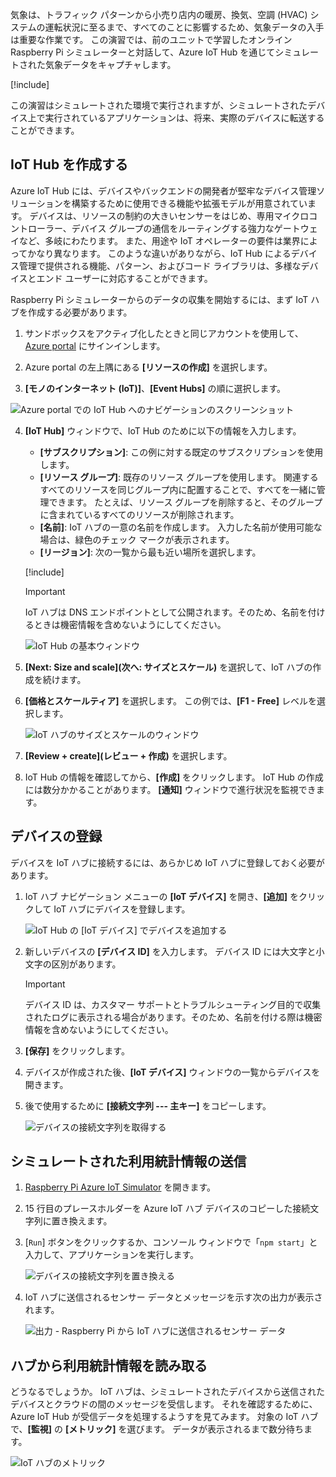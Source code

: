 気象は、トラフィック パターンから小売り店内の暖房、換気、空調 (HVAC) システムの運転状況に至るまで、すべてのことに影響するため、気象データの入手は重要な作業です。 この演習では、前のユニットで学習したオンライン Raspberry Pi シミュレーターと対話して、Azure IoT Hub を通じてシミュレートされた気象データをキャプチャします。

[!include[](../../../includes/azure-sandbox-activate.md)]

この演習はシミュレートされた環境で実行されますが、シミュレートされたデバイス上で実行されているアプリケーションは、将来、実際のデバイスに転送することができます。

## <a name="create-an-iot-hub"></a>IoT Hub を作成する
Azure IoT Hub には、デバイスやバックエンドの開発者が堅牢なデバイス管理ソリューションを構築するために使用できる機能や拡張モデルが用意されています。 デバイスは、リソースの制約の大きいセンサーをはじめ、専用マイクロコントローラー、デバイス グループの通信をルーティングする強力なゲートウェイなど、多岐にわたります。 また、用途や IoT オペレーターの要件は業界によってかなり異なります。 このような違いがありながら、IoT Hub によるデバイス管理で提供される機能、パターン、およびコード ライブラリは、多様なデバイスとエンド ユーザーに対応することができます。

Raspberry Pi シミュレーターからのデータの収集を開始するには、まず IoT ハブを作成する必要があります。

1. サンドボックスをアクティブ化したときと同じアカウントを使用して、[Azure portal](https://portal.azure.com/triplecrownlabs.onmicrosoft.com?azure-portal=true) にサインインします。

2. Azure portal の左上隅にある **[リソースの作成]** を選択します。

3. **[モノのインターネット (IoT)]**、**[Event Hubs]** の順に選択します。

![Azure portal での IoT Hub へのナビゲーションのスクリーンショット](../media/fa40d1bc51bc4490f657e3c1a8371b5b.png)

4. **[IoT Hub]** ウィンドウで、IoT Hub のために以下の情報を入力します。
   
   - **[サブスクリプション]**: この例に対する既定のサブスクリプションを使用します。
   - **[リソース グループ]**: 既存のリソース グループを使用します。 関連するすべてのリソースを同じグループ内に配置することで、すべてを一緒に管理できます。 たとえば、リソース グループを削除すると、そのグループに含まれているすべてのリソースが削除されます。
   - **[名前]**: IoT ハブの一意の名前を作成します。 入力した名前が使用可能な場合は、緑色のチェック マークが表示されます。
   - **[リージョン]**: 次の一覧から最も近い場所を選択します。

    [!include[](../../../includes/azure-sandbox-regions-first-mention-note.md)]

    > [!IMPORTANT]
    > IoT ハブは DNS エンドポイントとして公開されます。そのため、名前を付けるときは機密情報を含めないようにしてください。
    
    ![IoT Hub の基本ウィンドウ](./../media/dbb7319388673b8ee0e0b407536156c0.png)

1. **[Next: Size and scale]\(次へ: サイズとスケール\)** を選択して、IoT ハブの作成を続けます。
2. **[価格とスケールティア]** を選択します。 この例では、**[F1 - Free]** レベルを選択します。

    ![IoT ハブのサイズとスケールのウィンドウ](../media/b506eb3293fa4aa9d4785ad498fc476c.png)

3. **[Review + create]\(レビュー + 作成\)** を選択します。

4. IoT Hub の情報を確認してから、**[作成]** をクリックします。 IoT Hub の作成には数分かかることがあります。 **[通知]** ウィンドウで進行状況を監視できます。

<!--STOPPED HERE-->
<!--
Now that you have created an IoT hub, it's time to locate the important information that you use to connect devices and applications to your IoT hub. In your IoT hub navigation menu, open **Shared access policies**. Select the **iothubowner** policy, and then copy the **Connection string---primary key** of your IoT hub. For more information, see [Control access to IoT Hub](https://docs.microsoft.com/azure/iot-hub/iot-hub-devguide-security).

> [!NOTE]
> You do not need this iothubowner connection string for this set-up exercise. However, you may need it for some of the tutorials or different IoT scenarios after you complete this set-up.

![Get your IoT hub connection string](../media/a4b41e6ea46ccbef653c411a9829610c.png)
-->

## <a name="register-a-device"></a>デバイスの登録
デバイスを IoT ハブに接続するには、あらかじめ IoT ハブに登録しておく必要があります。

1. IoT ハブ ナビゲーション メニューの **[IoT デバイス]** を開き、**[追加]** をクリックして IoT ハブにデバイスを登録します。

   ![IoT Hub の [IoT デバイス] でデバイスを追加する](../media/ee5f177abcf06b86dd007fce3b8448ad.png)

2. 新しいデバイスの **[デバイス ID]** を入力します。 デバイス ID には大文字と小文字の区別があります。

    > [!IMPORTANT]
    > デバイス ID は、カスタマー サポートとトラブルシューティング目的で収集されたログに表示される場合があります。そのため、名前を付ける際は機密情報を含めないようにしてください。
    
3. **[保存]** をクリックします。
4. デバイスが作成された後、**[IoT デバイス]** ウィンドウの一覧からデバイスを開きます。
5. 後で使用するために **[接続文字列 --- 主キー]** をコピーします。

   ![デバイスの接続文字列を取得する](../media/fba4413dcb652be92a6ab0f6bb638561.png)

## <a name="send-simulated-telemetry"></a>シミュレートされた利用統計情報の送信

1. [Raspberry Pi Azure IoT Simulator](https://azure-samples.github.io/raspberry-pi-web-simulator?azure-portal=true) を開きます。
1. 15 行目のプレースホルダーを Azure IoT ハブ デバイスのコピーした接続文字列に置き換えます。
1. [`Run`] ボタンをクリックするか、コンソール ウィンドウで「`npm start`」と入力して、アプリケーションを実行します。
   
    ![デバイスの接続文字列を置き換える](../media/Line15.png)

1. IoT ハブに送信されるセンサー データとメッセージを示す次の出力が表示されます。

    ![出力 - Raspberry Pi から IoT ハブに送信されるセンサー データ](../media/96b28d30e317b04347abb0d613738117.png)

## <a name="read-the-telemetry-from-your-hub"></a>ハブから利用統計情報を読み取る
どうなるでしょうか。 IoT ハブは、シミュレートされたデバイスから送信されたデバイスとクラウドの間のメッセージを受信します。 それを確認するために、Azure IoT Hub が受信データを処理するようすを見てみます。 対象の IoT ハブで、**[監視]** の **[メトリック]** を選びます。 データが表示されるまで数分待ちます。
   
![IoT ハブのメトリック](../media/HubMetrics.png)


<!--Reference links
https://docs.microsoft.com/azure/iot-hub/iot-hub-raspberry-pi-web-simulator-get-started-->
